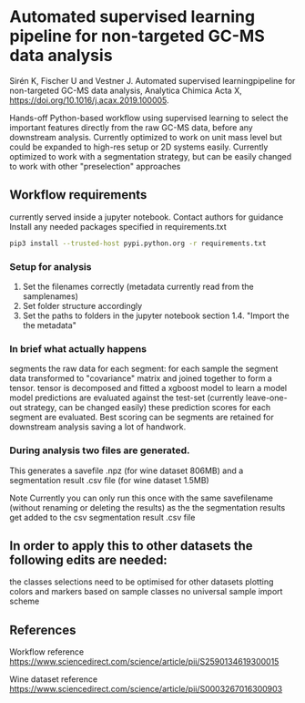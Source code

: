 # Automated supervised learning pipeline for non-targeted GC-MS data analysis

Sirén K, Fischer U and Vestner J. Automated supervised learningpipeline for non-targeted GC-MS data analysis, Analytica Chimica Acta X,  https://doi.org/10.1016/j.acax.2019.100005.

Hands-off Python-based workflow using supervised learning to select the important features directly from the raw GC-MS data, before any downstream analysis. Currently optimized to work on unit mass level but could be expanded to high-res setup or 2D systems easily. Currently optimized to work with a segmentation strategy, but can be easily changed to work with other "preselection" approaches

## Workflow requirements

currently served inside a jupyter notebook. Contact authors for guidance
Install any needed packages specified in requirements.txt
```Bash
pip3 install --trusted-host pypi.python.org -r requirements.txt
```

### Setup for analysis
1. Set the filenames correctly (metadata currently read from the samplenames)
2. Set folder structure accordingly
3. Set the paths to folders in the jupyter notebook section 1.4. "Import the the metadata"

### In brief what actually happens
segments the raw data
for each segment:
  for each sample the segment data transformed to "covariance" matrix and joined together to form a tensor.
  tensor is decomposed and fitted a xgboost model to learn a model
  model predictions are evaluated against the test-set (currently leave-one-out strategy, can be changed easily)
these prediction scores for each segment are evaluated. Best scoring can be segments are retained for downstream analysis saving a lot of handwork.

### During analysis two files are generated.
This generates a savefile .npz (for wine dataset 806MB)
and a segmentation result .csv file (for wine dataset 1.5MB)

Note
Currently you can only run this once with the same savefilename (without renaming or deleting the results) as the the segmentation results get added to the csv segmentation result .csv file  

## In order to apply this to other datasets the following edits are needed: 

the classes selections need to be optimised for other datasets
plotting colors and markers based on sample classes
no universal sample import scheme

## References 

Workflow reference
https://www.sciencedirect.com/science/article/pii/S2590134619300015

Wine dataset reference
https://www.sciencedirect.com/science/article/pii/S0003267016300903

